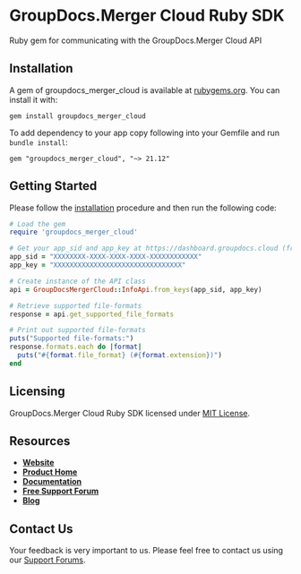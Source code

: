 # GroupDocs.Merger Cloud Ruby SDK
Ruby gem for communicating with the GroupDocs.Merger Cloud API

## Installation

A gem of groupdocs_merger_cloud is available at [rubygems.org](https://rubygems.org). You can install it with:

```shell
gem install groupdocs_merger_cloud
```    

To add dependency to your app copy following into your Gemfile and run `bundle install`:

```
gem "groupdocs_merger_cloud", "~> 21.12"
```

## Getting Started

Please follow the [installation](#installation) procedure and then run the following code:
```ruby
# Load the gem
require 'groupdocs_merger_cloud'

# Get your app_sid and app_key at https://dashboard.groupdocs.cloud (free registration is required).
app_sid = "XXXXXXXX-XXXX-XXXX-XXXX-XXXXXXXXXXXX"
app_key = "XXXXXXXXXXXXXXXXXXXXXXXXXXXXXXXX"

# Create instance of the API class
api = GroupDocsMergerCloud::InfoApi.from_keys(app_sid, app_key)

# Retrieve supported file-formats
response = api.get_supported_file_formats

# Print out supported file-formats
puts("Supported file-formats:")
response.formats.each do |format|
  puts("#{format.file_format} (#{format.extension})") 
end
```

## Licensing
GroupDocs.Merger Cloud Ruby SDK licensed under [MIT License](LICENSE).

## Resources
+ [**Website**](https://www.groupdocs.cloud)
+ [**Product Home**](https://products.groupdocs.cloud/merger)
+ [**Documentation**](https://docs.groupdocs.cloud/display/mergercloud/Home)
+ [**Free Support Forum**](https://forum.groupdocs.cloud/c/merger)
+ [**Blog**](https://blog.groupdocs.cloud/category/merger)

## Contact Us
Your feedback is very important to us. Please feel free to contact us using our [Support Forums](https://forum.groupdocs.cloud/c/merger).